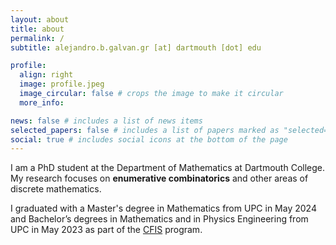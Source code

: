 ```yaml
---
layout: about
title: about
permalink: /
subtitle: alejandro.b.galvan.gr [at] dartmouth [dot] edu

profile:
  align: right
  image: profile.jpeg
  image_circular: false # crops the image to make it circular
  more_info:

news: false # includes a list of news items
selected_papers: false # includes a list of papers marked as "selected={true}"
social: true # includes social icons at the bottom of the page
---
```


I am a PhD student at the Department of Mathematics at Dartmouth College. My research focuses on **enumerative combinatorics** and other areas of discrete mathematics.

I graduated with a Master's degree in Mathematics from UPC in May 2024 and Bachelor’s degrees in Mathematics and in Physics Engineering from UPC in May 2023 as part of the [CFIS](https://cfis.upc.edu/ca) program.